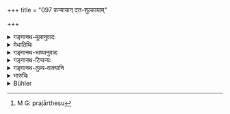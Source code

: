 +++
title = "097 कन्यायान् दत्त-शुल्कायाम्"

+++

<details><summary>गङ्गानथ-मूलानुवादः</summary>

After the nuptial fee for a girl has been paid, if the man who paid the fee dies, the girl should be given to the younger brother-in-law, in case she consents.—(97)
</details>

<details><summary>मेधातिथिः</summary>

यस्याः पित्रादिभिर् गृहीतं शुल्क, न च दत्ता, केवलवचनेन देयत्वेन व्यवस्थिता, अत्रान्तरे स चेन् **म्रियेत** तदा — अन्यद्द्रव्यवद् देवरेषु प्राप्ता सर्वेषु[^२५४] वा युधिष्ठिरादिवत्, तदभावे सपिण्डेषु — अतो विशेषार्थम् इदम् उच्यते- **देवराय प्रदातव्येति**, न सर्वेभ्यो भर्तृभ्रातृभ्यो नापि सपिण्डेभ्यः, किं तर्ह्य् एकस्मै देवरायैव । तत्रापि कन्याया अनुमतौ सत्यां । 


[^२५४]:
     M G: prajārtheṣu

- अथासत्यां कन्यायाः शुल्कस्य च का प्रतिपत्तिः । 

- यदि कन्यायै रोचते ब्रह्मचर्यं तदा शुल्कं कन्यापितृपक्षाणाम् एव । अथ पत्यन्तरम् अर्थयते तदा प्राग्गृहीतं शुल्कं त्यक्त्वान्यस्माद् आदाय दीयते ॥ ९.९७ ॥
</details>

<details><summary>गङ्गानथ-भाष्यानुवादः</summary>

When the nuptial fee has been received by her father and other relations, but she has not been given away,—only the verbal betrothal having been done,—if, in the interval, the giver of the foe happen to die, then there arises the doubt, as to whether she, in the manner of other goods, shall revert to the younger brother-in-law, or to all brothers, as in the ease of Yudhiṣṭhira and others, or in the absence of brothers, to ‘*Sapiṇḍa*’ relations,—the text lays down the rule that ‘*she should he given to the younger brother-in-law*’;—not either to all the brothers of her husband, or to all his ‘*Sapiṇḍa*’ relations,—but to his younger brother only. But hero also, only if the girl consents.

“In the event of the girl not consenting, what shall become of the nuptial fee?”

If the girl desires to take to life-long celibacy, then the fee shall remain with the members of her father’s family; but if she seeks for another husband, then the fee shall be refunded out of the fee received from this second man.—(97)
</details>

<details><summary>गङ्गानथ-टिप्पन्यः</summary>

This verse is quoted in *Madanapārijāta* (p. 153);—in *Nirṇayasindhu*
(p. 227);—in *Vīramitrodaya* (Saṃskāra, p. 739);—in *Saṃskāramayūkha*
(p. 105), which explains the meaning to be that ‘if the girl agrees she
may be given to the younger brother, but if she prefers to be given to
some one else, she should be given to this latter’—in
*Puruṣārthacintāmaṇi* (p. 454);—in *Vyavahāra-Bālambhaṭṭī* (p. 530);—in
*Gadādharapaddhati* (Kāla, p. 227);—and in *Smṛticandrikā* (Saṃskāra, p.
219).
</details>

<details><summary>गङ्गानथ-तुल्य-वाक्यानि</summary>

(See under
[47],
[69]
and
[71].)

*Vaśiṣṭha* (17-72).—‘If the betrothed of a maiden die after she has been
promised to him verbally and by a libation of water,—but before she was
married to him with the sacred texts,—she belongs to her father.’

*Kātyāyana* (Vīramitrodaya-Saṃskāra, 739).—‘If a man should die or
become lost, after betrothal, the girl shall wait for three menstrual
periods and then marry another person. If the betrothed should go away
after having paid the nuptial fee and the girl’s dowry, the girl shall
be kept unmarried for one year, after which she should be given away in
the proper form to another man.’
</details>

<details><summary>भारुचिः</summary>

केनचिद् विशेषेणास्य पुनर् आरम्भः । एवं च सति "यस्या म्रियेत कन्याया वाचा सत्ये कृते पतिः" इत्य् उक्तं तद् अदत्तशुल्काया विधानं स्यात् । देवरग्रहणाच् च पुनः सपिण्डनिवृत्तिर् गम्यते । युक्ता च तन्निवृत्तिः । सा हि क्रीतत्वात् तद्द्रव्याभिसंबन्धिन्य् एव देवरे ऽभ्यनुज्ञातुं युक्ता, शुल्कपण्यत्वात् तस्याः ॥ ९.९७ ॥
</details>

<details><summary>Bühler</summary>

097	If, after the nuptial fee has been paid for a maiden, the giver of the fee dies, she shall be given in marriage to his brother, in case she consents.
</details>
